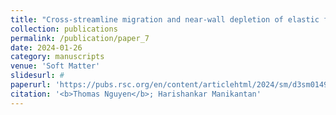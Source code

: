 ```yaml
---
title: "Cross-streamline migration and near-wall depletion of elastic fibers in micro-channel flows"
collection: publications
permalink: /publication/paper_7
date: 2024-01-26
category: manuscripts
venue: 'Soft Matter'
slidesurl: #
paperurl: 'https://pubs.rsc.org/en/content/articlehtml/2024/sm/d3sm01499a'
citation: '<b>Thomas Nguyen</b>; Harishankar Manikantan'
---
```

